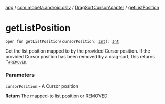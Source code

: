 [app](../../index.md) / [com.mobeta.android.dslv](../index.md) / [DragSortCursorAdapter](index.md) / [getListPosition](.)

# getListPosition

`open fun getListPosition(cursorPosition: `[`Int`](https://kotlinlang.org/api/latest/jvm/stdlib/kotlin/-int/index.html)`): `[`Int`](https://kotlinlang.org/api/latest/jvm/stdlib/kotlin/-int/index.html)

Get the list position mapped to by the provided Cursor position. If the provided Cursor position has been removed by a drag-sort, this returns ``[`#REMOVED`](-r-e-m-o-v-e-d.md).

### Parameters

`cursorPosition` - A Cursor position

**Return**
The mapped-to list position or REMOVED

